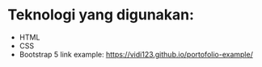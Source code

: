 # Teknologi yang digunakan:
- HTML
- CSS
- Bootstrap 5
link example: https://vidi123.github.io/portofolio-example/
